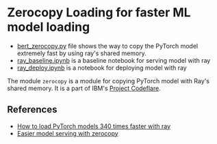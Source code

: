 # Zerocopy Loading for faster ML model loading

- [bert_zerocopy.py](./bert_zerocopy.py) file shows the way to copy the PyTorch model extremely fast by using ray's shared memory.
- [ray_baseline.ipynb](./ray_baseline.ipynb) is a baseline notebook for serving model with ray
- [ray_deploy.ipynb](./ray_deploy.ipynb) is a notebook for deploying model with ray

The module `zerocopy` is a module for copying PyTorch model with Ray's shared memory.
It is a part of IBM's [Project Codeflare](https://github.com/project-codeflare).

## References

- [How to load PyTorch models 340 times faster with ray](https://medium.com/ibm-data-ai/how-to-load-pytorch-models-340-times-faster-with-ray-8be751a6944c)
- [Easier model serving with zerocopy](https://medium.com/ibm-data-ai/easier-model-serving-with-zerocopy-3930d1d2a1af)
